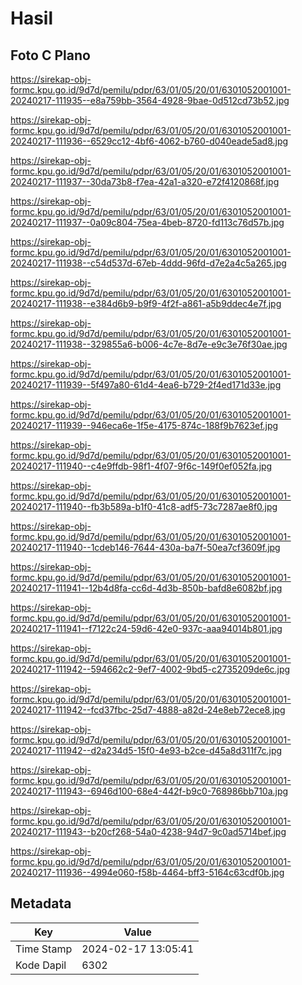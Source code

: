 # Hasil

## Foto C Plano

https://sirekap-obj-formc.kpu.go.id/9d7d/pemilu/pdpr/63/01/05/20/01/6301052001001-20240217-111935--e8a759bb-3564-4928-9bae-0d512cd73b52.jpg

https://sirekap-obj-formc.kpu.go.id/9d7d/pemilu/pdpr/63/01/05/20/01/6301052001001-20240217-111936--6529cc12-4bf6-4062-b760-d040eade5ad8.jpg

https://sirekap-obj-formc.kpu.go.id/9d7d/pemilu/pdpr/63/01/05/20/01/6301052001001-20240217-111937--30da73b8-f7ea-42a1-a320-e72f4120868f.jpg

https://sirekap-obj-formc.kpu.go.id/9d7d/pemilu/pdpr/63/01/05/20/01/6301052001001-20240217-111937--0a09c804-75ea-4beb-8720-fd113c76d57b.jpg

https://sirekap-obj-formc.kpu.go.id/9d7d/pemilu/pdpr/63/01/05/20/01/6301052001001-20240217-111938--c54d537d-67eb-4ddd-96fd-d7e2a4c5a265.jpg

https://sirekap-obj-formc.kpu.go.id/9d7d/pemilu/pdpr/63/01/05/20/01/6301052001001-20240217-111938--e384d6b9-b9f9-4f2f-a861-a5b9ddec4e7f.jpg

https://sirekap-obj-formc.kpu.go.id/9d7d/pemilu/pdpr/63/01/05/20/01/6301052001001-20240217-111938--329855a6-b006-4c7e-8d7e-e9c3e76f30ae.jpg

https://sirekap-obj-formc.kpu.go.id/9d7d/pemilu/pdpr/63/01/05/20/01/6301052001001-20240217-111939--5f497a80-61d4-4ea6-b729-2f4ed171d33e.jpg

https://sirekap-obj-formc.kpu.go.id/9d7d/pemilu/pdpr/63/01/05/20/01/6301052001001-20240217-111939--946eca6e-1f5e-4175-874c-188f9b7623ef.jpg

https://sirekap-obj-formc.kpu.go.id/9d7d/pemilu/pdpr/63/01/05/20/01/6301052001001-20240217-111940--c4e9ffdb-98f1-4f07-9f6c-149f0ef052fa.jpg

https://sirekap-obj-formc.kpu.go.id/9d7d/pemilu/pdpr/63/01/05/20/01/6301052001001-20240217-111940--fb3b589a-b1f0-41c8-adf5-73c7287ae8f0.jpg

https://sirekap-obj-formc.kpu.go.id/9d7d/pemilu/pdpr/63/01/05/20/01/6301052001001-20240217-111940--1cdeb146-7644-430a-ba7f-50ea7cf3609f.jpg

https://sirekap-obj-formc.kpu.go.id/9d7d/pemilu/pdpr/63/01/05/20/01/6301052001001-20240217-111941--12b4d8fa-cc6d-4d3b-850b-bafd8e6082bf.jpg

https://sirekap-obj-formc.kpu.go.id/9d7d/pemilu/pdpr/63/01/05/20/01/6301052001001-20240217-111941--f7122c24-59d6-42e0-937c-aaa94014b801.jpg

https://sirekap-obj-formc.kpu.go.id/9d7d/pemilu/pdpr/63/01/05/20/01/6301052001001-20240217-111942--594662c2-9ef7-4002-9bd5-c2735209de6c.jpg

https://sirekap-obj-formc.kpu.go.id/9d7d/pemilu/pdpr/63/01/05/20/01/6301052001001-20240217-111942--fcd37fbc-25d7-4888-a82d-24e8eb72ece8.jpg

https://sirekap-obj-formc.kpu.go.id/9d7d/pemilu/pdpr/63/01/05/20/01/6301052001001-20240217-111942--d2a234d5-15f0-4e93-b2ce-d45a8d311f7c.jpg

https://sirekap-obj-formc.kpu.go.id/9d7d/pemilu/pdpr/63/01/05/20/01/6301052001001-20240217-111943--6946d100-68e4-442f-b9c0-768986bb710a.jpg

https://sirekap-obj-formc.kpu.go.id/9d7d/pemilu/pdpr/63/01/05/20/01/6301052001001-20240217-111943--b20cf268-54a0-4238-94d7-9c0ad5714bef.jpg

https://sirekap-obj-formc.kpu.go.id/9d7d/pemilu/pdpr/63/01/05/20/01/6301052001001-20240217-111936--4994e060-f58b-4464-bff3-5164c63cdf0b.jpg


## Metadata

| Key        | Value               |
| ---------- | ------------------- |
| Time Stamp | 2024-02-17 13:05:41 |
| Kode Dapil | 6302                |



